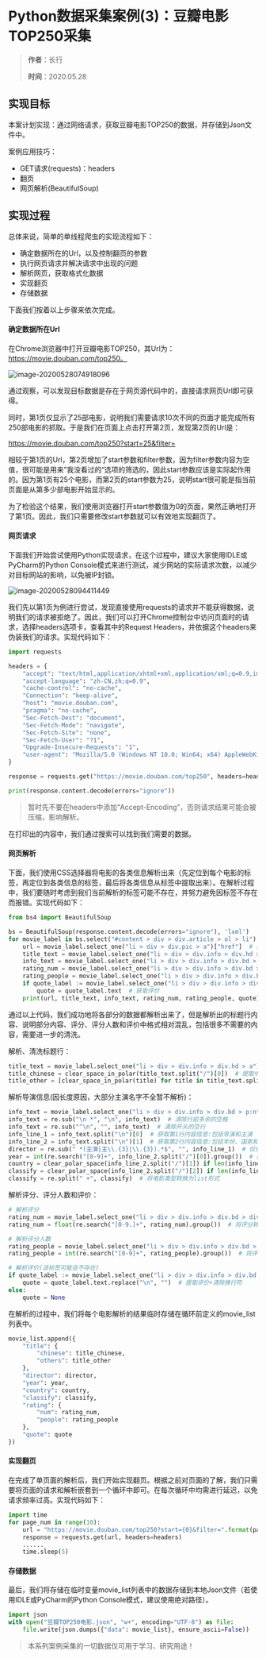 # Python数据采集案例(3)：豆瓣电影TOP250采集

> **作者**：长行
>
> **时间**：2020.05.28

## 实现目标

本案计划实现：通过网络请求，获取豆瓣电影TOP250的数据，并存储到Json文件中。

案例应用技巧：

* GET请求(requests)：headers
* 翻页
* 网页解析(BeautifulSoup)

## 实现过程

总体来说，简单的单线程爬虫的实现流程如下：

* 确定数据所在的Url，以及控制翻页的参数
* 执行网页请求并解决请求中出现的问题
* 解析网页，获取格式化数据
* 实现翻页
* 存储数据

下面我们按着以上步骤来依次完成。

#### 确定数据所在Url

在Chrome浏览器中打开豆瓣电影TOP250，其Url为：https://movie.douban.com/top250。

![image-20200528074918096](image-20200528074918096.png)

通过观察，可以发现目标数据是存在于网页源代码中的，直接请求网页Url即可获得。

同时，第1页仅显示了25部电影，说明我们需要请求10次不同的页面才能完成所有250部电影的抓取。于是我们在页面上点击打开第2页，发现第2页的Url是：

https://movie.douban.com/top250?start=25&filter=

相较于第1页的Url，第2页增加了start参数和filter参数，因为filter参数内容为空值，很可能是用来”我没看过的“选项的筛选的，因此start参数应该是实际起作用的。因为第1页有25个电影，而第2页的start参数为25，说明start很可能是指当前页面是从第多少部电影开始显示的。

为了检验这个结果，我们使用浏览器打开start参数值为0的页面，果然正确地打开了第1页。因此，我们只需要修改start参数就可以有效地实现翻页了。

#### 网页请求

下面我们开始尝试使用Python实现请求，在这个过程中，建议大家使用IDLE或PyCharm的Python Console模式来进行测试，减少网站的实际请求次数，以减少对目标网站的影响，以免被IP封锁。

![image-20200528094411449](image-20200528094411449.png)

我们先以第1页为例进行尝试，发现直接使用requests的请求并不能获得数据，说明我们的请求被拒绝了。因此，我们可以打开Chrome控制台中访问页面时的请求，选择headers选项卡，查看其中的Request Headers，并依据这个headers来伪装我们的请求。实现代码如下：

```python
import requests

headers = {
    "accept": "text/html,application/xhtml+xml,application/xml;q=0.9,image/webp,image/apng,*/*;q=0.8,application/signed-exchange;v=b3;q=0.9",
    "accept-language": "zh-CN,zh;q=0.9",
    "cache-control": "no-cache",
    "Connection": "keep-alive",
    "host": "movie.douban.com",
    "pragma": "no-cache",
    "Sec-Fetch-Dest": "document",
    "Sec-Fetch-Mode": "navigate",
    "Sec-Fetch-Site": "none",
    "Sec-Fetch-User": "?1",
    "Upgrade-Insecure-Requests": "1",
    "user-agent": "Mozilla/5.0 (Windows NT 10.0; Win64; x64) AppleWebKit/537.36 (KHTML, like Gecko) Chrome/79.0.3945.88 Safari/537.36",
}

response = requests.get("https://movie.douban.com/top250", headers=headers)

print(response.content.decode(errors="ignore"))
```

> 暂时先不要在headers中添加“Accept-Encoding”，否则请求结果可能会被压缩，影响解析。

在打印出的内容中，我们通过搜索可以找到我们需要的数据。

#### 网页解析

下面，我们使用CSS选择器将电影的各类信息解析出来（先定位到每个电影的标签，再定位到各类信息的标签，最后将各类信息从标签中提取出来）。在解析过程中，我们要随时考虑到我们当前解析的标签可能不存在，并努力避免因标签不存在而报错。实现代码如下：

```python
from bs4 import BeautifulSoup

bs = BeautifulSoup(response.content.decode(errors="ignore"), 'lxml')
for movie_label in bs.select("#content > div > div.article > ol > li"):  # 定位到电影标签
    url = movie_label.select_one("li > div > div.pic > a")["href"]  # 获取电影链接(<a>标签的href属性)
    title_text = movie_label.select_one("li > div > div.info > div.hd > a").text  # 获取标题行内容
    info_text = movie_label.select_one("li > div > div.info > div.bd > p:nth-child(1)").text  # 获取说明部分内容
    rating_num = movie_label.select_one("li > div > div.info > div.bd > div > span.rating_num").text  # 获取评分
    rating_people = movie_label.select_one("li > div > div.info > div.bd > div > span:nth-child(4)").text  # 获取评分人数
    if quote_label := movie_label.select_one("li > div > div.info > div.bd > p.quote"):
        quote = quote_label.text  # 获取评价
    print(url, title_text, info_text, rating_num, rating_people, quote)
```

通过以上代码，我们成功地将各部分的数据都解析出来了，但是解析出的标题行内容、说明部分内容、评分、评分人数和评价中格式相对混乱，包括很多不需要的内容，需要进一步的清洗。

解析、清洗标题行：

```python
title_text = movie_label.select_one("li > div > div.info > div.hd > a").text.replace("\n", "")  # 提取标题行内容+清除换行符
title_chinese = clear_space_in_polar(title_text.split("/")[0])  # 提取中文标题+清除前后空格
title_other = [clear_space_in_polar(title) for title in title_text.split("/")[1:]]  # 提取其他标题+清除前后空格
```

解析导演信息(因长度原因，大部分主演名字不全暂不解析)：

```python
info_text = movie_label.select_one("li > div > div.info > div.bd > p:nth-child(1)").text  # 获取说明部分内容
info_text = re.sub("\n *", "\n", info_text)  # 清除行前多余的空格
info_text = re.sub("^\n", "", info_text)  # 清除开头的空行
info_line_1 = info_text.split("\n")[0]  # 获取第1行内容信息:包括导演和主演
info_line_2 = info_text.split("\n")[1]  # 获取第2行内容信息:包括年份、国家和类型
director = re.sub(" *(主演|主\\.{3}|\\.{3}).*$", "", info_line_1)  # 仅保留导演部分
year = int(re.search("[0-9]+", info_line_2.split("/")[0]).group())  # 提取电影年份并转换为数字
country = clear_polar_space(info_line_2.split("/")[1]) if len(info_line_2.split("/")) >= 2 else None  # 提取电影国家
classify = clear_polar_space(info_line_2.split("/")[2]) if len(info_line_2.split("/")) >= 3 else None  # 提取电影类型
classify = re.split(" +", classify)  # 将电影类型转换为list形式
```

解析评分、评分人数和评价：

```python
# 解析评分
rating_num = movie_label.select_one("li > div > div.info > div.bd > div > span.rating_num").text  # 提取评分
rating_num = float(re.search("[0-9.]+", rating_num).group())  # 将评分转换为浮点型数字

# 解析评分人数
rating_people = movie_label.select_one("li > div > div.info > div.bd > div > span:nth-child(4)").text  # 提取评分人数
rating_people = int(re.search("[0-9]+", rating_people).group())  # 将评分人数转换为数字

# 解析评价(该标签可能会不存在)
if quote_label := movie_label.select_one("li > div > div.info > div.bd > p.quote"):
    quote = quote_label.text.replace("\n", "")  # 提取评价+清除换行符
else:
    quote = None
```

在解析的过程中，我们将每个电影解析的结果临时存储在循环前定义的movie_list列表中。

```python
movie_list.append({
    "title": {
        "chinese": title_chinese,
        "others": title_other
    },
    "director": director,
    "year": year,
    "country": country,
    "classify": classify,
    "rating": {
        "num": rating_num,
        "people": rating_people
    },
    "quote": quote
})
```

#### 实现翻页

在完成了单页面的解析后，我们开始实现翻页。根据之前对页面的了解，我们只需要将页面的请求和解析嵌套到一个循环中即可。在每次循环中均需进行延迟，以免请求频率过高。实现代码如下：

```python
import time
for page_num in range(10):
    url = "https://movie.douban.com/top250?start={0}&filter=".format(page_num * 25)
    response = requests.get(url, headers=headers)
    ......
    time.sleep(5)
```

#### 存储数据

最后，我们将存储在临时变量movie_list列表中的数据存储到本地Json文件（若使用IDLE或PyCharm的Python Console模式，建议使用绝对路径）。

```python
import json
with open("豆瓣TOP250电影.json", "w+", encoding="UTF-8") as file:
    file.write(json.dumps({"data": movie_list}, ensure_ascii=False))
```

> 本系列案例采集的一切数据仅可用于学习、研究用途！